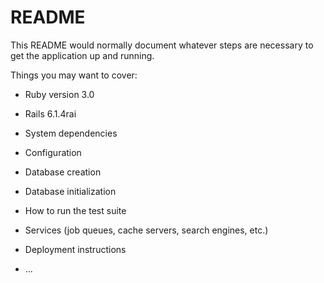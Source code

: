 # README

This README would normally document whatever steps are necessary to get the
application up and running.

Things you may want to cover:

- Ruby version 3.0

- Rails 6.1.4rai

- System dependencies

- Configuration

- Database creation

- Database initialization

- How to run the test suite

- Services (job queues, cache servers, search engines, etc.)

- Deployment instructions

- ...
